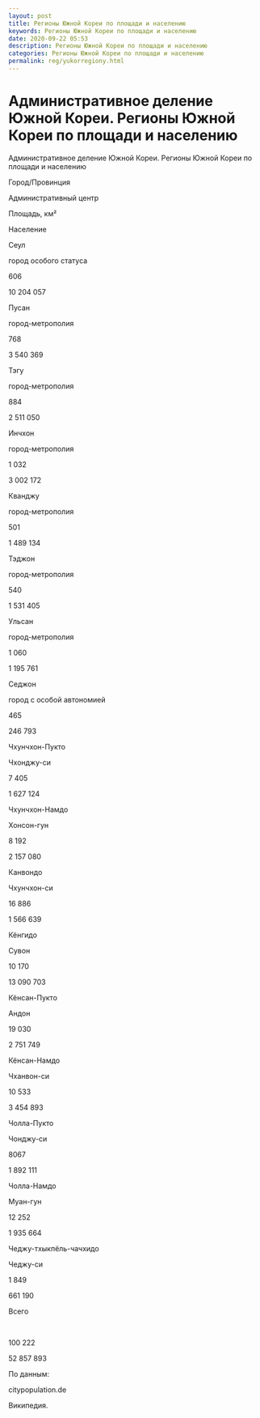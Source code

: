 ```yaml
---
layout: post
title: Регионы Южной Кореи по площади и населению 
keywords: Регионы Южной Кореи по площади и населению
date: 2020-09-22 05:53
description: Регионы Южной Кореи по площади и населению
categories: Регионы Южной Кореи по площади и населению
permalink: reg/yukorregiony.html
---
```


# Административное деление Южной Кореи. Регионы Южной Кореи по площади и населению


Административное деление Южной Кореи. Регионы Южной Кореи по площади и населению








Город/Провинция


Административный центр


Площадь, км²


Население






Сеул


город особого статуса


606


10 204 057






Пусан


город-метрополия


768


3 540 369






Тэгу


город-метрополия


884


2 511 050






Инчхон


город-метрополия


1 032


3 002 172






Кванджу


город-метрополия


501


1 489 134






Тэджон


город-метрополия


540


1 531 405






Ульсан


город-метрополия


1 060


1 195 761






Седжон


город с особой автономией


465


246 793






Чхунчхон-Пукто


Чхонджу-си 


7 405


1 627 124






Чхунчхон-Намдо


Хонсон-гун 


8 192


2 157 080






Канвондо


Чхунчхон-си


16 886


1 566 639






Кёнгидо


Сувон


10 170


13 090 703






Кёнсан-Пукто


Андон


19 030


2 751 749






Кёнсан-Намдо


Чханвон-си


10 533


3 454 893






Чолла-Пукто


Чонджу-си


8067


1 892 111






Чолла-Намдо


Муан-гун


12 252


1 935 664






Чеджу-тхыкпёль-чачхидо


Чеджу-си


1 849


661 190






Всего


 


100 222


52 857 893








По данным:


citypopulation.de


Википедия.



		
